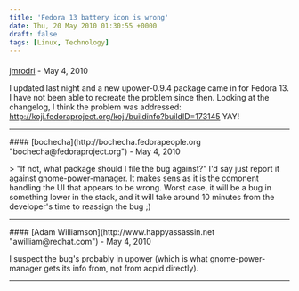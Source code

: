 ```yaml
---
title: 'Fedora 13 battery icon is wrong'
date: Thu, 20 May 2010 01:30:55 +0000
draft: false
tags: [Linux, Technology]
---
```



#### 
[jmrodri](http://zeusville.wordpress.com/ "jmrodri@gmail.com") - <time datetime="2010-05-20 08:51:55">May 4, 2010</time>

I updated last night and a new upower-0.9.4 package came in for Fedora 13. I have not been able to recreate the problem since then. Looking at the changelog, I think the problem was addressed: http://koji.fedoraproject.org/koji/buildinfo?buildID=173145 YAY!
<hr />
#### 
[bochecha](http://bochecha.fedorapeople.org "bochecha@fedoraproject.org") - <time datetime="2010-05-20 05:17:20">May 4, 2010</time>

\> "If not, what package should I file the bug against?" I'd say just report it against gnome-power-manager. It makes sens as it is the comonent handling the UI that appears to be wrong. Worst case, it will be a bug in something lower in the stack, and it will take around 10 minutes from the developer's time to reassign the bug ;)
<hr />
#### 
[Adam Williamson](http://www.happyassassin.net "awilliam@redhat.com") - <time datetime="2010-05-20 08:19:16">May 4, 2010</time>

I suspect the bug's probably in upower (which is what gnome-power-manager gets its info from, not from acpid directly).
<hr />
